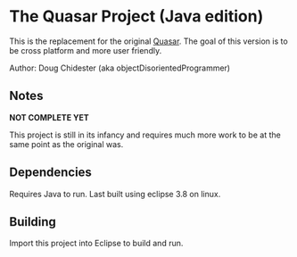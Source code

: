 # The Quasar Project (Java edition)
This is the replacement for the original [Quasar](https://github.com/objectDisorientedProgrammer/Quasar). The goal of this version is to be cross platform and more user friendly.

Author: Doug Chidester (aka objectDisorientedProgrammer)

## Notes
**NOT COMPLETE YET**

This project is still in its infancy and requires much more work to be at the same point as the original was.

## Dependencies
Requires Java to run.
Last built using eclipse 3.8 on linux.

## Building
Import this project into Eclipse to build and run.
